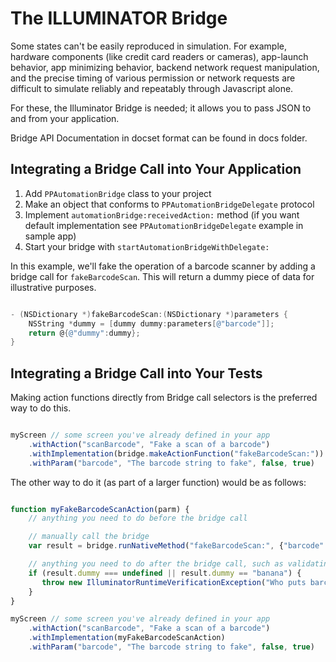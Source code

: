 
The ILLUMINATOR Bridge
======================

Some states can't be easily reproduced in simulation.  For example, hardware components (like credit card readers or cameras), app-launch behavior, app minimizing behavior, backend network request manipulation, and the precise timing of various permission or network requests are difficult to simulate reliably and repeatably through Javascript alone.

For these, the Illuminator Bridge is needed; it allows you to pass JSON to and from your application.

Bridge API Documentation in docset format can be found in docs folder.


Integrating a Bridge Call into Your Application
--------------------------------------------

1. Add `PPAutomationBridge` class to your project
2. Make an object that conforms to `PPAutomationBridgeDelegate` protocol
3. Implement `automationBridge:receivedAction:` method (if you want default implementation see `PPAutomationBridgeDelegate` example in sample app)
4. Start your bridge with `startAutomationBridgeWithDelegate:`

In this example, we'll fake the operation of a barcode scanner by adding a bridge call for `fakeBarcodeScan`.  This will return a dummy piece of data for illustrative purposes.

```objective-c

- (NSDictionary *)fakeBarcodeScan:(NSDictionary *)parameters {
    NSString *dummy = [dummy dummy:parameters[@"barcode"]];
    return @{@"dummy":dummy};
}

```


Integrating a Bridge Call into Your Tests
-----------------------------------------

Making action functions directly from Bridge call selectors is the preferred way to do this.

```javascript

myScreen // some screen you've already defined in your app
    .withAction("scanBarcode", "Fake a scan of a barcode")
    .withImplementation(bridge.makeActionFunction("fakeBarcodeScan:"))
    .withParam("barcode", "The barcode string to fake", false, true)

```


The other way to do it (as part of a larger function) would be as follows:

```javascript

function myFakeBarcodeScanAction(parm) {
    // anything you need to do before the bridge call

    // manually call the bridge
    var result = bridge.runNativeMethod("fakeBarcodeScan:", {"barcode": parm.barcode});

    // anything you need to do after the bridge call, such as validating the result
    if (result.dummy === undefined || result.dummy == "banana") {
       throw new IlluminatorRuntimeVerificationException("Who puts barcodes on a banana anyway?");
    }
}

myScreen // some screen you've already defined in your app
    .withAction("scanBarcode", "Fake a scan of a barcode")
    .withImplementation(myFakeBarcodeScanAction)
    .withParam("barcode", "The barcode string to fake", false, true)

```
